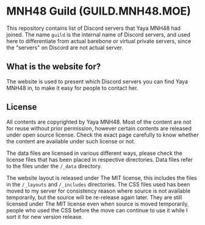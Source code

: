 # MNH48 Guild (GUILD.MNH48.MOE)

This repository contains list of Discord servers that Yaya MNH48 had
joined. The name `guild` is the internal name of Discord servers, and
used here to differentiate from actual barebone or virtual private
servers, since the "servers" on Discord are not actual server.


## What is the website for?

The website is used to present which Discord servers you can find Yaya
MNH48 in, to make it easy for people to contact her.


## License

All contents are copyrighted by Yaya MNH48. Most of the content are
not for reuse without prior permission, however certain contents are
released under open source license. Check the exact page carefully to
know whether the content are available under such license or not.

The data files are licensed in various different ways, please check the
license files that has been placed in respective directories. Data files
refer to the files under the `/_data` directory.

The website layout is released under The MIT license, this includes the
files in the `/_layouts` and `/_includes` directories. The CSS files used
has been moved to my server for consistency reason where source is not
available temporarily, but the source will be re-release again later.
They are still licensed under The MIT license even when source is moved
temporarily, people who used the CSS before the move can continue to use it
while I sort it for new version release.
